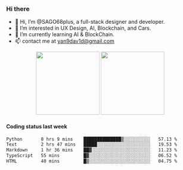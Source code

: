 
### Hi there 

- 👋 Hi, I’m @SAGO68plus, a full-stack designer and developer.
- 👀 I’m interested in UX Design, AI, Blockchain, and Cars.
- 🌱 I’m currently learning AI & BlockChain.
- 📫 contact me at yan9dav1d@gmail.com
<div align="center">
  <span>  </span>
  <img height="170px" src="https://github-readme-stats.vercel.app/api?username=SAGO68plus" />
  <span>  </span>
  <img height="170px" src="https://github-readme-stats.vercel.app/api/top-langs/?username=SAGO68plus&layout=compact&langs_count=8" />
  <span>  </span>
</div>

#### Coding status last week
<!--START_SECTION:waka-->

```txt
Python       8 hrs 9 mins    ██████████████▒░░░░░░░░░░   57.13 %
Text         2 hrs 47 mins   █████░░░░░░░░░░░░░░░░░░░░   19.53 %
Markdown     1 hr 36 mins    ██▓░░░░░░░░░░░░░░░░░░░░░░   11.23 %
TypeScript   55 mins         █▓░░░░░░░░░░░░░░░░░░░░░░░   06.52 %
HTML         40 mins         █▒░░░░░░░░░░░░░░░░░░░░░░░   04.75 %
```

<!--END_SECTION:waka-->

